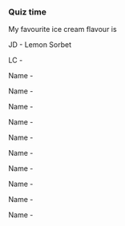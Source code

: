 ### Quiz time

My favourite ice cream flavour is

JD - Lemon Sorbet

LC - 

Name -

Name -

Name -

Name -

Name -

Name -

Name -

Name -

Name -

Name -

